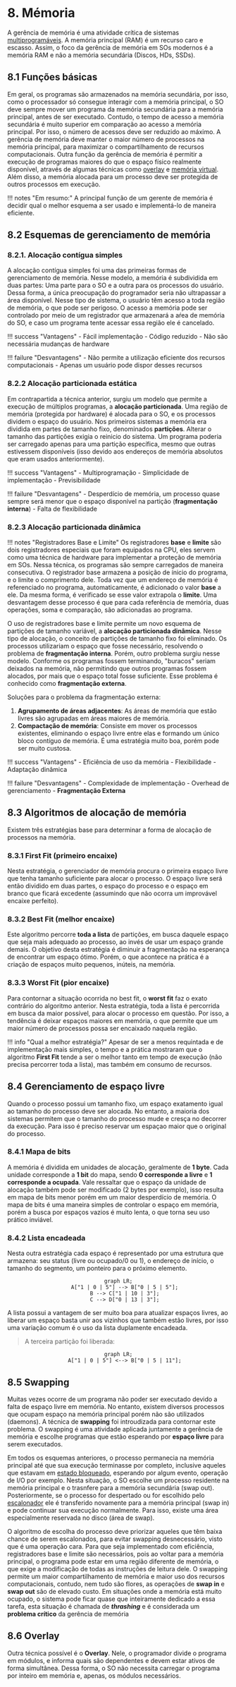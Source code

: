 # 8. Mémoria

A gerência de memória é uma atividade crítica de sistemas [multiprogramáveis](./01_conceitos_basicos.md#122-sistemas-multiprogramaveis). A memória principal (RAM) é um recurso caro e escasso. Assim, o foco da gerência de memória em SOs modernos é a memória RAM e não a memória secundária (Discos, HDs, SSDs).

## 8.1 Funções básicas

Em geral, os programas são armazenados na memória secundária, por isso, como o processador só consegue interagir com a memória principal, o SO deve sempre mover um programa da memória secundária para a memória principal, antes de ser executado. Contudo, o tempo de acesso a memória secundária é muito superior em comparação ao acesso a memória principal. Por isso, o número de acessos deve ser reduzido ao máximo. A gerẽncia de memória deve manter o maior número de processos na memória principal, para maximizar o compartilhamento de recursos computacionais. Outra função da gerência de memória é permitir a execução de programas maiores do que o espaço físico realmente disponível, através de algumas técnicas como [overlay](./08_memoria.md#86-overlay) e [memória virtual](). Além disso, a memória alocada para um processo deve ser protegida de outros processos em execução.  

!!! notes "Em resumo:"
    A principal função de um gerente de memória é decidir qual o melhor esquema a ser usado e implementá-lo de maneira eficiente.

## 8.2 Esquemas de gerenciamento de memória


### 8.2.1. Alocação contígua simples

A alocação contígua simples foi uma das primeiras formas de gerenciamento de memória. Nesse modelo, a memória é subdividida em duas partes: Uma parte para o SO e a outra para os processos do usuário. Dessa forma, a única preocupação do programador seria não ultrapassar a área disponível. Nesse tipo de sistema, o usuário têm acesso a toda região de memória, o que pode ser perigoso. O acesso a memória pode ser controlado por meio de um registrador que armazenará a aŕea de memória do SO, e caso um programa tente acessar essa região ele é cancelado.

!!! success "Vantagens"
    - Fácil implementação
    - Código reduzido
    - Não são necessária mudanças de hardware

!!! failure "Desvantagens"
    - Não permite a utilização eficiente dos recursos computacionais
    - Apenas um usuário pode dispor desses recursos

### 8.2.2 Alocação particionada estática

Em contrapartida a técnica anterior, surgiu um modelo que permite a execução de múltiplos programas, a **alocação particionada**. Uma região de memória (protegida por hardware) é alocada para o SO, e os processos dividem o espaço do usuário. Nos primeiros sistemas a memória era dividida em partes de tamanho fixo, denominados **partições**. Alterar o tamanho das partições exigia o reinicio do sistema. Um programa poderia ser carregado apenas para uma partição específica, mesmo que outras estivessem disponíveis (isso devido aos endereços de memória absolutos que eram usados anteriormente).

!!! success "Vantagens"
    - Multiprogramação
    - Simplicidade de implementação
    - Previsibilidade
    

!!! failure "Desvantagens"
    - Desperdício de memória, um processo quase sempre será menor que o espaço disponível na partição (**fragmentação interna**)
    - Falta de flexibilidade


### 8.2.3 Alocação particionada dinâmica

!!! notes "Registradores Base e Limite"
    Os registradores **base** e **limite** são dois registradores especiais que foram equipados na CPU, eles servem como uma técnica de hardware para implementar a proteção de memória em SOs. Nessa técnica, os programas são sempre carregados de maneira consecutiva. O registrador base armazena a posição de ínicio do programa, e o limite o comprimento dele. Toda vez que um endereço de memória é referenciado no programa, automaticamente, é adicionado o valor **base** a ele. Da mesma forma, é verificado se esse valor extrapola o **limite**. Uma desvantagem desse processo é que para cada referência de memória, duas operações, soma e comparação, são adicionadas ao programa.

O uso de registradores base e limite permite um novo esquema de partições de tamanho variável, a **alocação particionada dinâmica**. Nesse tipo de alocação, o conceito de partições de tamanho fixo foi eliminado. Os processos utilizariam o espaço que fosse necessário, resolvendo o problema de **fragmentação interna**. Porém, outro problema surgiu nesse modelo. Conforme os programas fossem terminando, "buracos" seriam deixados na memória, não permitindo que outros programas fossem alocados, por mais que o espaço total fosse suficiente. Esse problema é conhecido como **fragmentação externa**.

Soluções para o problema da fragmentação externa:

  1. **Agrupamento de áreas adjacentes**: As áreas de memória que estão livres são agrupadas em áreas maiores de memória.
  2. **Compactação de memória**: Consiste em mover os processos existentes, eliminando o espaço livre entre elas e formando um único bloco contíguo de memória. É uma estratégia muito boa, porém pode ser muito custosa.

!!! success "Vantagens"
    - Eficiência de uso da memória
    - Flexibilidade
    - Adaptação dinâmica

!!! failure "Desvantagens"
    - Complexidade de implementação
    - Overhead de gerenciamento
    - **Fragmentação Externa**

## 8.3 Algoritmos de alocação de memória  

Existem três estratégias base para determinar a forma de alocação de processos na memória.

### 8.3.1 First Fit (primeiro encaixe)

Nesta estratégia, o gerenciador de memória procura o primeira espaço livre que tenha tamanho suficiente para alocar o processo. O espaço livre será então dividido em duas partes, o espaço do processo e o espaço em branco que ficará excedente (assumindo que não ocorra um improvável encaixe perfeito).

### 8.3.2 Best Fit (melhor encaixe)

Este algoritmo percorre **toda a lista** de partições, em busca daquele espaço que seja mais adequado ao processo, ao invés de usar um espaço grande demais. O objetivo desta estratégia é diminuir a fragmentação na esperança de encontrar um espaço ótimo. Porém, o que acontece na prática é a criação de espaços muito pequenos, inúteis, na memória.

### 8.3.3 Worst Fit (pior encaixe)

Para contornar a situação ocorrida no best fit, o **worst fit** faz o exato contrário do algoritmo anterior. Nesta estratégia, toda a lista é percorrida em busca da maior possível, para alocar o processo em questão. Por isso, a tendência é deixar espaços maiores em memória, o que permite que um maior número de processos possa ser encaixado naquela região.

!!! info "Qual a melhor estratégia?"
    Apesar de ser a menos requintada e de implementação mais simples, o tempo e a prática mostraram que o algoritmo **First Fit** tende a ser o melhor tanto em tempo de execução (não precisa percorrer toda a lista), mas também em consumo de recursos.

## 8.4 Gerenciamento de espaço livre

Quando o processo possui um tamanho fixo, um espaço exatamento igual ao tamanho do processo deve ser alocada. No entanto, a maioria dos sistemas permitem que o tamanho do processo mude e cresça no decorrer da execução. Para isso é preciso reservar um espaçao maior que o original do processo.

### 8.4.1 Mapa de bits

A memória é dividida em unidades de alocação, geralmente de **1 byte**. Cada unidade corresponde a **1 bit** do mapa, sendo **0 corresponde a livre** e **1 corresponde a ocupada**. Vale ressaltar que o espaço da unidade de alocação também pode ser modificado (2 bytes por exemplo), isso resulta em mapa de bits menor porém em um maior desperdício de memória. O mapa de bits é uma maneira simples de controlar o espaço em memória, porém a busca por espaços vazios é muito lenta, o que torna seu uso prático inviável.

### 8.4.2 Lista encadeada

Nesta outra estratégia cada espaço é representado por uma estrutura que armazena: seu status (livre ou ocupado/0 ou 1), o endereço de início, o tamanho do segmento, um ponteiro para o próximo elemento.

<center>

```mermaid
graph LR;
    A["1 | 0 | 5"] --> B["0 | 5 | 5"];
    B --> C["1 | 10 | 3"];
    C --> D["0 | 13 | 3"];
```
</center>

A lista possui a vantagem de ser muito boa para atualizar espaços livres, ao liberar um espaço basta unir aos vizinhos que também estão livres, por isso uma variação comum é o uso da lista duplamente encadeada.

> A terceira partição foi liberada:

<center>

```mermaid
graph LR;
    A["1 | 0 | 5"] <--> B["0 | 5 | 11"];
```
</center>

## 8.5 Swapping

Muitas vezes ocorre de um programa não poder ser executado devido a falta de espaço livre em memória. No entanto, existem diversos processos que ocupam espaço na memória principal porém não são utilizados (daemons). A técnica de **swapping** foi introudizada para contornar este problema. O swapping é uma atividade aplicada juntamente a gerência de memória e escolhe programas que estão esperando por **espaço livre** para serem executados. 

Em todos os esquemas anteriores, o processo permanecia na memória principal até que sua execução terminasse por completo, inclusive aqueles que estavam em [estado bloqueado](./03_processos_e_threads.md#332-bloqueado-wait), esperando por algum evento, operação de I/O por exemplo. Nesta situação, o SO escolhe um processo residente na memória principal e o trasnfere para a memória secundária (swap out). Posteriormente, se o processo for despertado ou for escolhido pelo [escalonador](./04_gerencia_do_processador.md#41-escalonador-e-criterios-de-escalonamento) ele é transferido novamente para a memória principal (swap in) e pode continuar sua execução normalmente. Para isso, existe uma área especialmente reservada no disco (área de swap).

O algoritmo de escolha do processo deve priorizar aqueles que têm baixa chance de serem escalonados, para evitar swapping desnecessário, visto que é uma operação cara. Para que seja implementado com eficiência, registradores base e limite são necessários, pois ao voltar para a memória principal, o programa pode estar em uma região diferente de memória, o que exige a modificação de todas as instruções de leitura dele. O swapping permite um maior compartilhamento de memória e maior uso dos recursos computacionais, contudo, nem tudo são flores, as operações de **swap in** e **swap out** são de elevado custo. Em situações onde a memória está muito ocupado, o sistema pode ficar quase que inteiramente dedicado a essa tarefa, esta situação é chamada de ***thrashing*** e é considerada um **problema crítico** da gerência de memória

## 8.6 Overlay

Outra técnica possível é o **Overlay**. Nele, o programador divide o programa em módulos, e informa quais são dependentes e devem estar ativos de forma simultânea. Dessa forma, o SO não necessita carregar o programa por inteiro em memória e, apenas, os módulos necessários. 